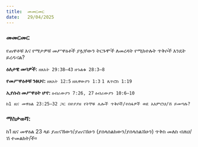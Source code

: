```yaml
---
title:  መመርመር
date:   29/04/2025
---
```


### መመርመር 
  
የጠዋቶቹ እና የማታዎቹ መሥዋዕቶች ያሏቸውን ትርጉሞች ለመረዳት የሚከተሉት ጥቅሶች እንዴት ይረዱናል?
 
**ዕለታዊ መባዎች:**
`ዘጸአት 29:38–43`
`ዘኁልቁ 28:3–8`
 
**የመሥዋዕቶቹ ንፅህና:**
`ዘጸአት 12:5`
`ዘሌዋውያን 1:3`
`1 ጴጥሮስ 1:19`
 
**ኢየሱስ መሥዋዕት ሆኖ:**
`ዕብራውያን 7:26, 27`
`ዕብራውያን 10:6–10`
 
`ከ1 ዜና መዋዕል 23:25–32 ጋር በተያያዘ የትኞቹ ሌሎች ጥቅሶች/ተስፋዎች ወደ አእምሮህ/ሽ ይመጣሉ?`
 
### ማስታወሻ:
 
ከ1 ዜና መዋዕል 23 ላይ ያጠናኸውን/ያጠናሽሁን (ያሰላሰልከውን/ያሰላሰልሽሁን) ጥቅስ መለስ ብለህ/ሽ ተመልከት/ች።
 
